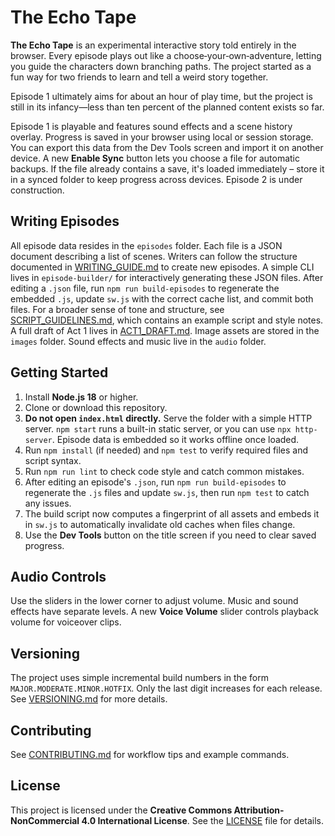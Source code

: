 # The Echo Tape

**The Echo Tape** is an experimental interactive story told entirely in the browser. Every episode plays out like a choose‑your‑own‑adventure, letting you guide the characters down branching paths. The project started as a fun way for two friends to learn and tell a weird story together.

Episode 1 ultimately aims for about an hour of play time, but the project is still in its infancy—less than ten percent of the planned content exists so far.

Episode 1 is playable and features sound effects and a scene history overlay. Progress is saved in your browser using local or session storage. You can export this data from the Dev Tools screen and import it on another device. A new **Enable Sync** button lets you choose a file for automatic backups. If the file already contains a save, it's loaded immediately – store it in a synced folder to keep progress across devices. Episode 2 is under construction.

## Writing Episodes

All episode data resides in the `episodes` folder. Each file is a JSON document describing a list of scenes. Writers can follow the structure documented in [WRITING_GUIDE.md](WRITING_GUIDE.md) to create new episodes. A simple CLI lives in `episode-builder/` for interactively generating these JSON files. After editing a `.json` file, run `npm run build-episodes` to regenerate the embedded `.js`, update `sw.js` with the correct cache list, and commit both files.
For a broader sense of tone and structure, see [SCRIPT_GUIDELINES.md](SCRIPT_GUIDELINES.md), which contains an example script and style notes. A full draft of Act&nbsp;1 lives in [ACT1_DRAFT.md](ACT1_DRAFT.md).
Image assets are stored in the `images` folder. Sound effects and music live in the `audio` folder.

## Getting Started

1. Install **Node.js 18** or higher.
2. Clone or download this repository.
3. **Do not open `index.html` directly.** Serve the folder with a simple HTTP server. `npm start` runs a built-in static server, or you can use `npx http-server`. Episode data is embedded so it works offline once loaded.
4. Run `npm install` (if needed) and `npm test` to verify required files and script syntax.
5. Run `npm run lint` to check code style and catch common mistakes.
6. After editing an episode's `.json`, run `npm run build-episodes` to regenerate the `.js` files and update `sw.js`, then run `npm test` to catch any issues.
7. The build script now computes a fingerprint of all assets and embeds it in `sw.js` to automatically invalidate old caches when files change.
8. Use the **Dev Tools** button on the title screen if you need to clear saved progress.

## Audio Controls

Use the sliders in the lower corner to adjust volume. Music and sound effects have separate levels. A new **Voice Volume** slider controls playback volume for voiceover clips.

## Versioning

The project uses simple incremental build numbers in the form
`MAJOR.MODERATE.MINOR.HOTFIX`. Only the last digit increases for each
release. See [VERSIONING.md](VERSIONING.md) for more details.
## Contributing

See [CONTRIBUTING.md](CONTRIBUTING.md) for workflow tips and example commands.


## License

This project is licensed under the **Creative Commons Attribution-NonCommercial 4.0 International License**. See the [LICENSE](LICENSE) file for details.

